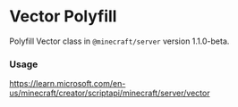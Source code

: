 # Vector Polyfill

Polyfill Vector class in `@minecraft/server` version 1.1.0-beta.

### Usage
https://learn.microsoft.com/en-us/minecraft/creator/scriptapi/minecraft/server/vector